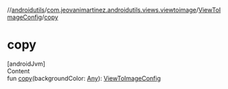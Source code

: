 //[androidutils](../../index.md)/[com.jeovanimartinez.androidutils.views.viewtoimage](../index.md)/[ViewToImageConfig](index.md)/[copy](copy.md)



# copy  
[androidJvm]  
Content  
fun [copy](copy.md)(backgroundColor: [Any](https://kotlinlang.org/api/latest/jvm/stdlib/kotlin/-any/index.html)): [ViewToImageConfig](index.md)  



